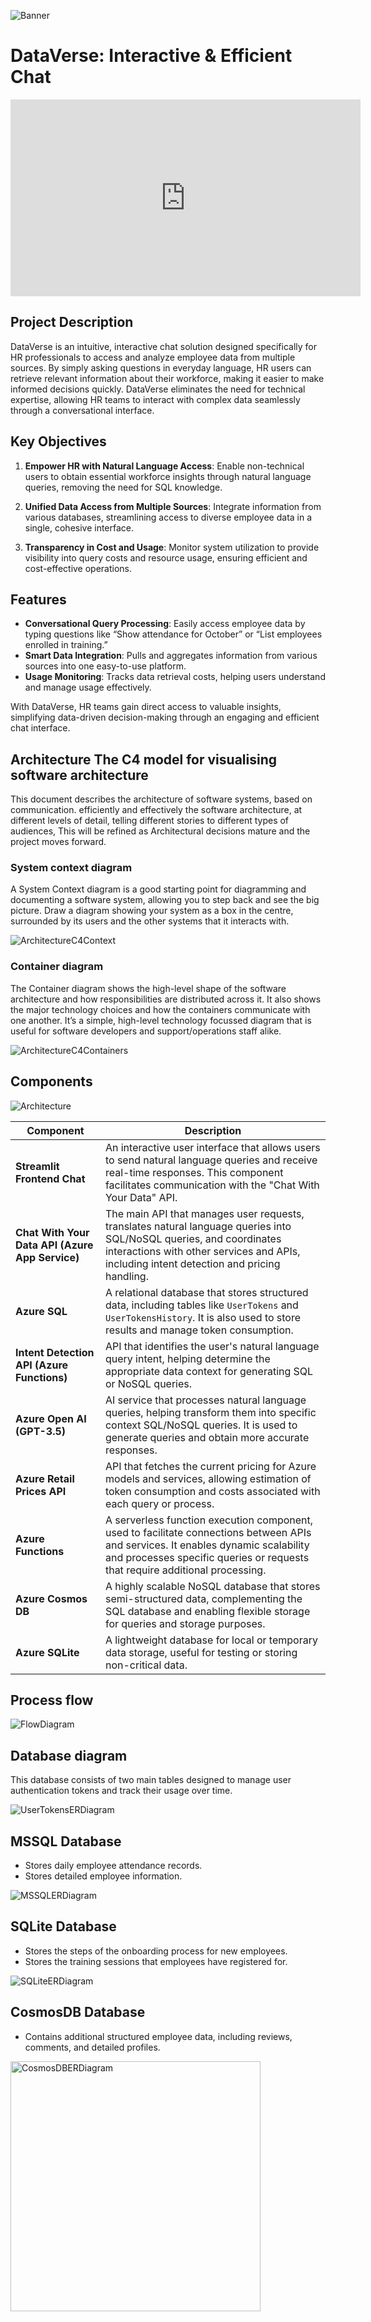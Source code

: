![Banner](./assets/banner.png)

# DataVerse: Interactive & Efficient Chat

<!-- Incrustar un video de YouTube en Markdown -->
<iframe width="560" height="315" src="https://www.youtube.com/embed/nuuE4h0uz3k" frameborder="0" allow="accelerometer; autoplay; clipboard-write; encrypted-media; gyroscope; picture-in-picture" allowfullscreen></iframe>

## Project Description

DataVerse is an intuitive, interactive chat solution designed specifically for HR professionals to access and analyze employee data from multiple sources. By simply asking questions in everyday language, HR users can retrieve relevant information about their workforce, making it easier to make informed decisions quickly. DataVerse eliminates the need for technical expertise, allowing HR teams to interact with complex data seamlessly through a conversational interface.

## Key Objectives

1. **Empower HR with Natural Language Access**: Enable non-technical users to obtain essential workforce insights through natural language queries, removing the need for SQL knowledge.
   
2. **Unified Data Access from Multiple Sources**: Integrate information from various databases, streamlining access to diverse employee data in a single, cohesive interface.

3. **Transparency in Cost and Usage**: Monitor system utilization to provide visibility into query costs and resource usage, ensuring efficient and cost-effective operations.

## Features

- **Conversational Query Processing**: Easily access employee data by typing questions like “Show attendance for October” or “List employees enrolled in training.”
- **Smart Data Integration**: Pulls and aggregates information from various sources into one easy-to-use platform.
- **Usage Monitoring**: Tracks data retrieval costs, helping users understand and manage usage effectively.

With DataVerse, HR teams gain direct access to valuable insights, simplifying data-driven decision-making through an engaging and efficient chat interface.

## Architecture The C4 model for visualising software architecture

This document describes the architecture of software systems, based on communication.
efficiently and effectively the software architecture, at different levels of detail,
telling different stories to different types of audiences, This will be refined as
Architectural decisions mature and the project moves forward.

### System context diagram

A System Context diagram is a good starting point for diagramming and documenting a software system, allowing you to step back and see the big picture. Draw a diagram showing your system as a box in the centre, surrounded by its users and the other systems that it interacts with.

![ArchitectureC4Context](./assets/c4-model-context.png)

### Container diagram

The Container diagram shows the high-level shape of the software architecture and how responsibilities are distributed across it. It also shows the major technology choices and how the containers communicate with one another. It’s a simple, high-level technology focussed diagram that is useful for software developers and support/operations staff alike.

![ArchitectureC4Containers](./assets/c4-model-containers.png)

## Components

![Architecture](./assets/architecture.png)

| Component                  | Description                                                                                                                                                                                                                   |
|----------------------------|-------------------------------------------------------------------------------------------------------------------------------------------------------------------------------------------------------------------------------|
| **Streamlit Frontend Chat** | An interactive user interface that allows users to send natural language queries and receive real-time responses. This component facilitates communication with the "Chat With Your Data" API.                                |
| **Chat With Your Data API (Azure App Service)** | The main API that manages user requests, translates natural language queries into SQL/NoSQL queries, and coordinates interactions with other services and APIs, including intent detection and pricing handling.             |
| **Azure SQL**               | A relational database that stores structured data, including tables like `UserTokens` and `UserTokensHistory`. It is also used to store results and manage token consumption.                                               |
| **Intent Detection API (Azure Functions)**    | API that identifies the user's natural language query intent, helping determine the appropriate data context for generating SQL or NoSQL queries.                                                                           |
| **Azure Open AI (GPT-3.5)** | AI service that processes natural language queries, helping transform them into specific context SQL/NoSQL queries. It is used to generate queries and obtain more accurate responses.                                      |
| **Azure Retail Prices API** | API that fetches the current pricing for Azure models and services, allowing estimation of token consumption and costs associated with each query or process.                                                                |
| **Azure Functions**         | A serverless function execution component, used to facilitate connections between APIs and services. It enables dynamic scalability and processes specific queries or requests that require additional processing.            |
| **Azure Cosmos DB**         | A highly scalable NoSQL database that stores semi-structured data, complementing the SQL database and enabling flexible storage for queries and storage purposes.                                                            |
| **Azure SQLite**            | A lightweight database for local or temporary data storage, useful for testing or storing non-critical data.                                                                                                               |


## Process flow

![FlowDiagram](./assets/flow-diagram.png)

## Database diagram

This database consists of two main tables designed to manage user authentication tokens and track their usage over time.

![UserTokensERDiagram](./assets/user-tokens-er-diagram.png)

## MSSQL Database

- Stores daily employee attendance records.
- Stores detailed employee information.

![MSSQLERDiagram](./assets/mssql-er-diagram.png)

## SQLite Database

- Stores the steps of the onboarding process for new employees.
- Stores the training sessions that employees have registered for.

![SQLiteERDiagram](./assets/sqlite-er-diagram.png)

## CosmosDB Database

- Contains additional structured employee data, including reviews, comments, and detailed profiles.

<img src="./assets/cosmos-schema.png" alt="CosmosDBERDiagram" width="400"/>